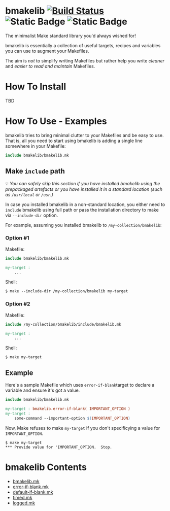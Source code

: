 # bmakelib  [![Build Status](https://app.travis-ci.com/bahmanm/bmakelib.svg?branch=main)](https://app.travis-ci.com/bahmanm/bmakelib) ![Static Badge](https://img.shields.io/badge/license-Apache_License_v2.0-blue) ![Static Badge](https://img.shields.io/badge/dependencies-NONE-green)

The minimalist Make standard library you'd always wished for!

bmakelib is essentially a collection of useful targets, recipes and variables you can use to augment
your Makefiles.

The aim is *not* to simplify writing Makefiles but rather help you write *cleaner* and *easier to read
and maintain* Makefiles.


# How To Install
TBD

# How To Use - Examples

bmakelib tries to bring minimal clutter to your Makefiles and be easy to use.  That is, all you need to
start using bmakelib is adding a single line somewhere in your Makefile:

```Makefile
include bmakelib/bmakelib.mk
```

## Make `include` path

💡 *You can safely skip this section if you have installed bmakelib using the prepackaged artefacts or
you have installed it in a standard location (such as `/usr/local` or `/usr`.)*

In case you installed bmakelib in a non-standard location, you either need to `include` bmakelib using
full path or pass the installation directory to make via `--include-dir` option.

For example, assuming you installed bmakelib to `/my-collection/bmakelib`:

### Option #1

Makefile:

```Makefile
include bmakelib/bmakelib.mk

my-target :
    ...
```

Shell:

```
$ make --include-dir /my-collection/bmakelib my-target
```

### Option #2

Makefile:

```Makefile
include /my-collection/bmakelib/include/bmakelib.mk

my-target :
    ...
```

Shell:

```
$ make my-target
```

## Example

Here's a sample Makefile which uses `error-if-blank`target to declare a variable and ensure it's got
a value.

```Makefile
include bmakelib/bmakelib.mk

my-target : bmakelib.error-if-blank( IMPORTANT_OPTION )
my-target :
	some-command --important-option $(IMPORTANT_OPTION)
```

Now, Make refuses to make `my-target` if you don't specificying a value for `IMPORTANT_OPTION`.

```
$ make my-target
*** Provide value for 'IMPORTANT_OPTION.  Stop.
```

# bmakelib Contents

* [bmakelib.mk](doc/bmakelib.md)
* [error-if-blank.mk](doc/error-if-blank.md)
* [default-if-blank.mk](doc/error-if-blank.md)
* [timed.mk](doc/timed.md)
* [logged.mk](doc/logged.md)
